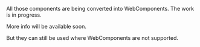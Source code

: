 All those components are being converted into WebComponents.
The work is in progress.

More info will be available soon.

But they can still be used where WebComponents are not supported.


